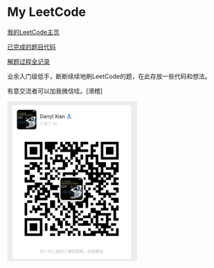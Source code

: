 # My LeetCode

[我的LeetCode主页](https://leetcode-cn.com/u/darryl-xian/)

[已完成的题目代码](Solutions.md)

[解题过程全记录](Experiences.md)

业余入门级低手，断断续续地刷LeetCode的题，在此存放一些代码和想法。

有意交流者可以加我微信哇。[滑稽]

<img src="qr.jpg" hight="400" width="300" />
